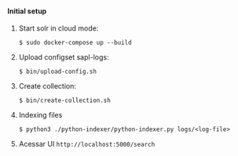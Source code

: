#### Initial setup

1. Start solr in cloud mode:

    `$ sudo docker-compose up --build`

2. Upload configset sapl-logs:

    `$ bin/upload-config.sh`

3. Create collection:

    `$ bin/create-collection.sh`

4. Indexing files

    `$ python3 ./python-indexer/python-indexer.py logs/<log-file>`

5. Acessar UI
    `http://localhost:5000/search`
